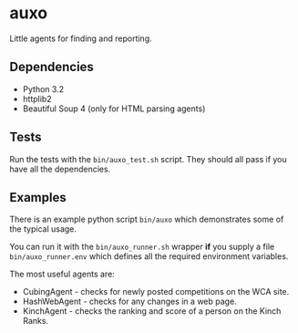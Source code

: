 # auxo
Little agents for finding and reporting.

## Dependencies

* Python 3.2
* httplib2
* Beautiful Soup 4 (only for HTML parsing agents)

## Tests

Run the tests with the `bin/auxo_test.sh` script. They should all pass if
you have all the dependencies.

## Examples

There is an example python script `bin/auxo` which demonstrates some of
the typical usage.

You can run it with the `bin/auxo_runner.sh` wrapper __if__ you supply a
file `bin/auxo_runner.env` which defines all the required environment
variables.

The most useful agents are:

* CubingAgent - checks for newly posted competitions on the WCA site.
* HashWebAgent - checks for any changes in a web page.
* KinchAgent - checks the ranking and score of a person on the Kinch Ranks.

